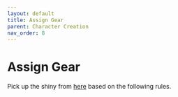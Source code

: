 ```yaml
---
layout: default
title: Assign Gear
parent: Character Creation
nav_order: 8
---
```


# Assign Gear

Pick up the shiny from [here](/content/gear) based on the following rules.
